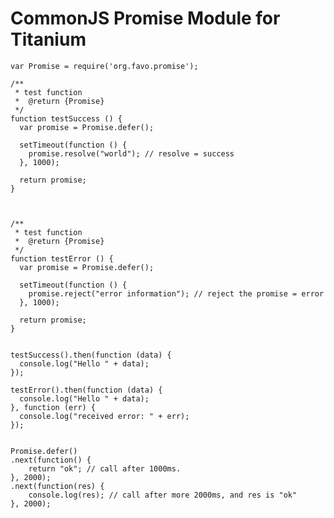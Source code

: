CommonJS Promise Module for Titanium
========


    var Promise = require('org.favo.promise');

    /**
     * test function
     *  @return {Promise}
     */
    function testSuccess () {
      var promise = Promise.defer();

      setTimeout(function () {
        promise.resolve("world"); // resolve = success
      }, 1000);

      return promise;
    }



    /**
     * test function
     *  @return {Promise}
     */
    function testError () {
      var promise = Promise.defer();
      
      setTimeout(function () {
        promise.reject("error information"); // reject the promise = error
      }, 1000);

      return promise;
    }


    testSuccess().then(function (data) {
      console.log("Hello " + data);
    });

    testError().then(function (data) {
      console.log("Hello " + data);
    }, function (err) {
      console.log("received error: " + err);
    });


	Promise.defer()
	.next(function() {
	    return "ok"; // call after 1000ms.
	}, 2000);
	.next(function(res) {
	    console.log(res); // call after more 2000ms, and res is "ok"
	}, 2000);